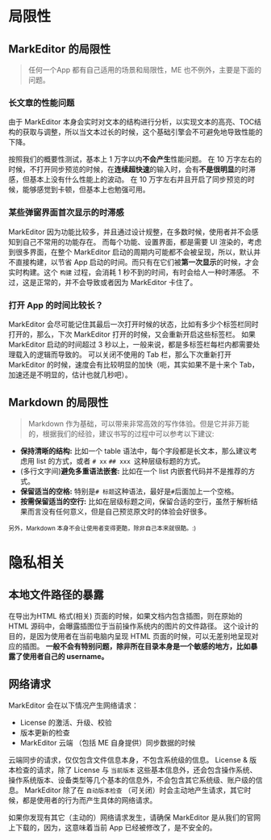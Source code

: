 # 局限性

## MarkEditor 的局限性
> 任何一个App 都有自己适用的场景和局限性，ME 也不例外，主要是下面的问题。

### 长文章的性能问题
由于 MarkEditor 本身会实时对文本的结构进行分析，以实现文本的高亮、TOC结构的获取与调整，所以当文本过长的时候，这个基础引擎会不可避免地导致性能的下降。

按照我们的概要性测试，基本上 1 万字以内**不会产生**性能问题。
在 10 万字左右的时候，不打开同步预览的时候，在**连续超快速**的输入时，会有**不是很明显**的时滞感，但基本上没有什么性能上的波动。
在 10 万字左右并且开启了同步预览的时候，能够感觉到卡顿，但基本上也勉强可用。

### 某些弹窗界面首次显示的时滞感
MarkEditor 因为功能比较多，并且通过设计规整，在多数时候，使用者并不会感知到自己不常用的功能存在。
而每个功能、设置界面，都是需要 UI 渲染的，考虑到很多界面，在整个 MarkEditor 启动的周期内可能都不会被呈现，所以，默认并不直接构建，以节省 App 启动的时间。而只有在它们被**第一次显示**的时候，才会实时构建。这个 `构建` 过程，会消耗 1 秒不到的时间，有时会给人一种时滞感。
不过，这是正常的，并不会导致或者因为 MarkEditor 卡住了。 

### 打开 App 的时间比较长？
MarkEditor 会尽可能记住其最后一次打开时候的状态，比如有多少个标签栏同时打开的，那么，下次 MarkEditor 打开的时候，又会重新开启这些标签栏。
如果 MarkEditor 启动的时间超过 3 秒以上，一般来说，都是多标签栏每栏内都需要处理载入的逻辑而导致的。
可以关闭不使用的 Tab 栏，那么下次重新打开 MarkEditor 的时候，速度会有比较明显的加快（呃，其实如果不是十来个 Tab，加速还是不明显的，估计也就几秒吧）。

## Markdown 的局限性
> Markdown 作为基础，可以带来非常高效的写作体验。但是它并非万能的，根据我们的经验，建议书写的过程中可以参考以下建议:

- **保持清晰的结构:** 比如一个 table 语法中，每个字段都是长文本，那么建议考虑用 list 的方式，或者 `# xx` `## xxx `这种层级标题的方式。
- (多行文字间)**避免多重语法嵌套:** 比如在一个 list 内嵌套代码并不是推荐的方式。
- **保留适当的空格:** 特别是`# 标题`这种语法，最好是`#`后面加上一个空格。
- **按需保留适当的空行:** 比如在层级标题之间，保留合适的空行，虽然于解析结果而言没有任何意义，但是自己预览原文时的体验会好很多。

<small>另外，Markdown 本身不会让使用者变得更酷，除非自己本来就很酷。:) </small>


# 隐私相关

## 本地文件路径的暴露
在导出为HTML 格式(相关) 页面的时候，如果文档内包含插图，则在原始的 HTML 源码中，会曝露插图位于当前操作系统内的图片的文件路径。
这个设计的目的，是因为使用者在当前电脑内呈现 HTML 页面的时候，可以无差别地呈现对应的插图。
**一般不会有特别问题，除非所在目录本身是一个敏感的地方，比如暴露了使用者自己的 username。**

## 网络请求
MarkEditor 会在以下情况产生网络请求：

- License 的激活、升级、校验
- 版本更新的检查
- MarkEditor 云端 （包括 ME 自身提供）同步数据的时候

云端同步的请求，仅仅包含文件信息本身，不包含系统级的信息。
License & 版本检查的请求，除了 License 与 `当前版本` 这些基本信息外，还会包含操作系统、操作系统版本、设备类型等几个基本的信息外，不会包含其它系统级、账户级的信息。
MarkEditor 除了在 `自动版本检查` （可关闭）时会主动地产生请求，其它时候，都是使用者的行为而产生具体的网络请求。

如果你发现有其它（主动的）网络请求发生，请确保 MarkEditor 是从我们的官网上下载的，因为，这意味着当前 App 已经被修改了，是不安全的。



